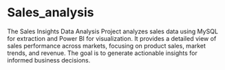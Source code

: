# Sales_analysis
The Sales Insights Data Analysis Project analyzes sales data using MySQL for extraction and Power BI for visualization. It provides a detailed view of sales performance across markets, focusing on product sales, market trends, and revenue. The goal is to generate actionable insights for informed business decisions.
